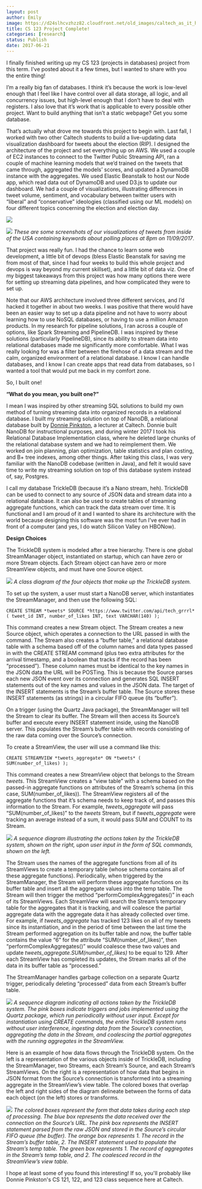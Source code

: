 ```yaml
---
layout: post
author: Emily
image: https://d24slhcvzhzz82.cloudfront.net/old_images/caltech_as_it_happens/6a0105349b8251970b01b8d28b2022970c.png
title: CS 123 Project Complete!
categories: [research]
status: Publish
date: 2017-06-21
---
```



I finally finished writing up my CS 123 (projects in databases) project from this term. I've posted about it a few times, but I wanted to share with you the entire thing!

I’m a really big fan of databases. I think it’s because the work is low-level enough that I feel like I have control over all data storage, all logic, and all concurrency issues, but high-level enough that I don’t have to deal with registers. I also love that it’s work that is applicable to every possible other project. Want to build anything that isn’t a static webpage? Get you some database.

That’s actually what drove me towards this project to begin with. Last fall, I worked with two other Caltech students to build a live-updating data visualization dashboard for tweets about the election (RIP). I designed the architecture of the project and set everything up on AWS. We used a couple of EC2 instances to connect to the Twitter Public Streaming API, ran a couple of machine learning models that we’d trained on the tweets that came through, aggregated the models’ scores, and updated a DynamoDB instance with the aggregates. We used Elastic Beanstalk to host our Node app, which read data out of DynamoDB and used D3.js to update our dashboard. We had a couple of visualizations, illustrating differences in tweet volume, sentiment, and vocabulary between twitter users with “liberal” and “conservative” ideologies (classified using our ML models) on four different topics concerning the election and election day. 


![](https://d24slhcvzhzz82.cloudfront.net/old_images/caltech_as_it_happens/6a0105349b8251970b01b7c900fa5a970b.png)


![](https://d24slhcvzhzz82.cloudfront.net/old_images/caltech_as_it_happens/6a0105349b8251970b01b8d28b202a970c.png)
*These are some screenshots of our visualizations of tweets from inside of the USA containing keywords about polling places at 8pm on 11/09/2017*. 

That project was really fun. I had the chance to learn some web development, a little bit of devops (bless Elastic Beanstalk for saving me from most of that, since I had four weeks to build this whole project and devops is way beyond my current skillset), and a little bit of data viz. One of my biggest takeaways from this project was how many options there were for setting up streaming data pipelines, and how complicated they were to set up. 

Note that our AWS architecture involved three different services, and I’d hacked it together in about two weeks. I was positive that there would have been an easier way to set up a data pipeline and not have to worry about learning how to use NoSQL databases, or having to use a million Amazon products. In my research for pipeline solutions, I ran across a couple of options, like Spark Streaming and PipelineDB. I was inspired by these solutions (particularly PipelineDB), since its ability to stream data into relational databases made me significantly more comfortable. What I was really looking for was a filter between the firehose of a data stream and the calm, organized environment of a relational database. I know I can handle databases, and I know I can create apps that read data from databases, so I wanted a tool that would put me back in my comfort zone. 

So, I built one!

**“What do you mean, you built one?”**

I mean I was inspired by other streaming SQL solutions to build my own method of turning streaming data into organized records in a relational database. I built my streaming solution on top of NanoDB, a relational database built by [Donnie Pinkston](https://users.cms.caltech.edu/donnie/), a lecturer at Caltech. Donnie built NanoDB for instructional purposes, and during winter 2017 I took his Relational Database Implementation class, where he deleted large chunks of the relational database system and we had to reimplement them. We worked on join planning, plan optimization, table statistics and plan costing, and B+ tree indexes, among other things. After taking this class, I was very familiar with the NanoDB codebase (written in Java), and felt it would save time to write my streaming solution on top of this database system instead of, say, Postgres. 

I call my database TrickleDB (because it’s a Nano stream, heh). TrickleDB can be used to connect to any source of JSON data and stream data into a relational database. It can also be used to create tables of streaming aggregate functions, which can track the data stream over time. It is functional and I am proud of it and I wanted to share its architecture with the world because designing this software was the most fun I’ve ever had in front of a computer (and yes, I do watch Silicon Valley on HBONow). 

**Design Choices**

The TrickleDB system is modeled after a tree hierarchy. There is one global StreamManager object, instantiated on startup, which can have zero or more Stream objects. Each Stream object can have zero or more StreamView objects, and must have one Source object.


![](https://d24slhcvzhzz82.cloudfront.net/old_images/caltech_as_it_happens/6a0105349b8251970b01b8d28b203c970c.png)
*A class diagram of the four objects that make up the TrickleDB system.*

To set up the system, a user must start a NanoDB server, which instantiates the StreamManager, and then use the following SQL: 

`CREATE STREAM *tweets* SOURCE *https://www.twitter.com/api/tech_grrrl* ( tweet_id INT, number_of_likes INT, text VARCHAR(140) );`

This command creates a new Stream object. The Stream creates a new Source object, which operates a connection to the URL passed in with the command. The Stream also creates a “buffer table,” a relational database table with a schema based off of the column names and data types passed in with the CREATE STREAM command (plus two extra attributes for the arrival timestamp, and a boolean that tracks if the record has been “processed”). These column names must be identical to the key names in the JSON data the URL will be POSTing. This is because the Source parses each new JSON event over its connection and generates SQL INSERT statements out of the key names and values in the JSON data. The target of the INSERT statements is the Stream’s buffer table. The Source stores these INSERT statements (as strings) in a circular FIFO queue (its “buffer”). 

On a trigger (using the Quartz Java package), the StreamManager will tell the Stream to clear its buffer. The Stream will then access its Source’s buffer and execute every INSERT statement inside, using the NanoDB server. This populates the Stream’s buffer table with records consisting of the raw data coming over the Source’s connection.

To create a StreamView, the user will use a command like this: 

`CREATE STREAMVIEW *tweets_aggregate* ON *tweets* ( SUM(number_of_likes) );`

This command creates a new StreamView object that belongs to the Stream *tweets*. This StreamView creates a “view table” with a schema based on the passed-in aggregate functions on attributes of the Stream’s schema (in this case, SUM(number_of_likes)). The StreamView registers all of the aggregate functions that it’s schema needs to keep track of, and passes this information to the Stream. For example, *tweets_aggregate* will pass “SUM(number_of_likes)” to the *tweets* Stream, but if *tweets_aggregate* were tracking an average instead of a sum, it would pass SUM and COUNT to its Stream. 


![](https://d24slhcvzhzz82.cloudfront.net/old_images/caltech_as_it_happens/6a0105349b8251970b01b7c900fa6f970b.png)
*A sequence diagram illustrating the actions taken by the TrickleDB system, shown on the right, upon user input in the form of SQL commands, shown on the left.*

The Stream uses the names of the aggregate functions from all of its StreamViews to create a temporary table (whose schema contains all of these aggregate functions). Periodically, when triggered by the StreamManager, the Stream will perform these aggregate functions on its buffer table and insert all the aggregate values into the temp table. The Stream will then trigger the method “performComplexAggregates()” in each of its StreamViews. Each StreamView will search the Stream’s temporary table for the aggregates that it is tracking, and will coalesce the partial aggregate data with the aggregate data it has already collected over time. For example, if *tweets_aggregate* has tracked 123 likes on all of my tweets since its instantiation, and in the period of time between the last time the Stream performed aggregation on its buffer table and now, the buffer table contains the value “6” for the attribute “SUM(number_of_likes)”, then “performComplexAggregates()” would coalesce these two values and update *tweets_aggregate.SUM(number_of_likes)* to be equal to 129. After each StreamView has completed its updates, the Stream marks all of the data in its buffer table as “processed.”

The StreamManager handles garbage collection on a separate Quartz trigger, periodically deleting “processed” data from each Stream’s buffer table. 


![](https://d24slhcvzhzz82.cloudfront.net/old_images/caltech_as_it_happens/6a0105349b8251970b01b7c900fa78970b.png)
*A sequence diagram indicating all actions taken by the TrickleDB system. The pink boxes indicate triggers and jobs implemented using the Quartz package, which run periodically without user input. Except for instantiation using CREATE commands, the entire TrickleDB system runs without user interference, ingesting data from the Source’s connection, aggregating the data in the Stream, and coalescing the partial aggregates with the running aggregates in the StreamView.*

Here is an example of how data flows through the TrickleDB system. On the left is a representation of the various objects inside of TrickleDB, including the StreamManager, two Streams, each Stream’s Source, and each Stream’s StreamViews. On the right is a representation of how data that begins in JSON format from the Source’s connection is transformed into a streaming aggregate in the StreamView’s view table. The colored boxes that overlap the left and right sides of the diagram delineate between the forms of data each object (on the left) stores or transforms. 


![](https://d24slhcvzhzz82.cloudfront.net/old_images/caltech_as_it_happens/6a0105349b8251970b01b7c900fa7f970b.png)
*The colored boxes represent the form that data takes during each step of processing. The blue box represents the data received over the connection on the Source’s URL. The pink box represents the INSERT statement parsed from the raw JSON and stored in the Source’s circular FIFO queue (the buffer). The orange box represents 1. The record in the Stream’s buffer table, 2. The INSERT statement used to populate the Stream’s temp table. The green box represents 1. The record of aggregates in the Stream’s temp table, and 2. The coalesced record in the StreamView’s view table.*

I hope at least some of you found this interesting! If so, you'll probably like Donnie Pinkston's CS 121, 122, and 123 class sequence here at Caltech.

